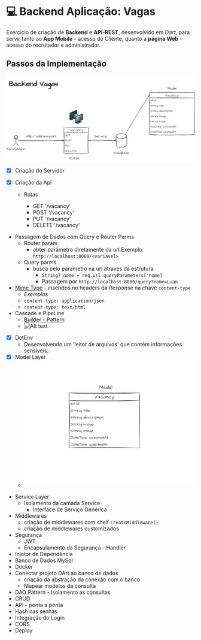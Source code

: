 # :computer: Backend Aplicação: Vagas

Exercício de criação de **Backend** e **API-REST**, desenvolvido em *Dart*, para servir tanto ao **App Mobile** - acesso do Cliente, quanto a **página Web** - acesso do recrutador e administrador.

## Passos da Implementação

![Alt text](assets/abstraction.png)

- [x] Criação do Servidor
  
- [x] Criação da Api
  - Rotas
  
    - GET '/vacancy'
    - POST '/vacancy'
    - PUT '/vacancy'
    - DELETE '/vacancy'
- Passagem de Dados com Query e Router Parms
  - Router param
    - obter parâmetro diretamente da url.Exemplo:  `http://localhost:8080/<variavel>`
  - Query parms
    - busca pelo parametro na url atraves da estrutura
      - ``String? nome = req.url.queryParameters['nome]``
      - Passagem por  ``http://localhost:8080/query?nome=Luan``
- [Mime Type](https://developer.mozilla.org/en-US/docs/WebHTTP/Basics_of_HTTP/MIME_types/Common_types) - inseridos no headers da *Response* na chave `content-type`
  - *Exemplos*
  - ``content-type: application/json``
  - ``content-type: text/html``
- Cascade e PipeLine
  - [Builder - Pattern](https://refactoring.guru/design-patterns/builder)
  - ![Alt text](https://refactoring.guru/images/patterns/diagrams/builder/structure.png?id%3Dfe9e23559923ea0657aa5fe75efef333)
- [x] DotEnv
  - Desenvolvendo um 'leitor de arquivos' que contém informações sensíveis.
- [x] Model Layer
  - ![Alt text](assets/model.jpg)
- Service Layer
  - Isolamento da camada Service
    - Interface de Serviço Genérica
- Middlewares
  - criação de middlewares com shelf `createMiddleware()`
  - criação de middlewares customizados
- Segurança
  - JWT
  - Encapsulamento da Segurança - Handler
- Injetor de Dependência
- Banco de Dados MySql
- Docker
- Conectar projeto DArt ao banco de dados
  - criação da abstração da conexão com o banco
  - Mapear modelos da consulta
- DAO Pattern - Isolamento as consultas
- CRUD
- API - ponta a ponta
- Hash nas senhas
- Integração do Login
- CORS
- Deploy
